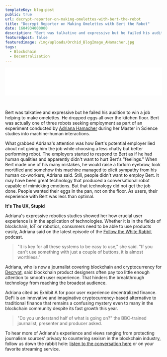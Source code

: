 ```yaml
---
templateKey: blog-post
public: true
url: decrypt-reporter-on-making-omelettes-with-bert-the-robot
title: "Decrypt Reporter on Making Omelettes with Bert the Robot"
date: 1604934000000
description: "Bert was talkative and expressive but he failed his audition to win a job helping to make omelettes. He dropped eggs all over the kitchen floor. Bert was actually one of three robots seeking employment as part of an experiment conducted by Adriana Hamacher during her Master in Science studies into machine-human interactions."
featuredpost: false
featuredimage: /img/uploads/Orchid_BlogImage_AHamacher.jpg
tags:
  - Blockchain
  - Decentralization
---
```

<iframe style="border: none" src="//html5-player.libsyn.com/embed/episode/id/16678088/height/90/theme/custom/thumbnail/yes/direction/backward/render-playlist/no/custom-color/040600/" height="90" width="100%" scrolling="no" allowfullscreen webkitallowfullscreen mozallowfullscreen oallowfullscreen msallowfullscreen></iframe>

&nbsp;

Bert was talkative and expressive but he failed his audition to win a job helping to make omelettes. He dropped eggs all over the kitchen floor. Bert was actually one of three robots seeking employment as part of an experiment conducted by [Adriana Hamacher](https://twitter.com/adrianahamacher?lang=en) during her Master in Science studies into machine-human interactions.

What grabbed Adriana's attention was how Bert's potential employer lied about not giving him the job while choosing a less chatty but better performing robot. The employers started to respond to Bert as if he had human qualities and apparently didn't want to hurt Bert's "feelings." When Bert made one of his many mistakes, he would raise a forlorn eyebrow, look mortified and somehow this machine managed to elicit sympathy from his human co-workers, Adriana said. Still, people didn't want to employ Bert. It may have been great technology that produced a conversational robot capable of mimicking emotions. But that technology did not get the job done. People wanted their eggs in the pan, not on the floor. As users, their experience with Bert was less than optimal.

**It's The UX, Stupid**

Adriana's expressive robotics studies showed her how crucial user experience is in the application of technologies. Whether it is in the fields of blockchain, IoT or robotics, consumers need to be able to use products easily, Adriana said on the latest episode of the [Follow the White Rabbit](https://www.orchid.com/podcast/episode-22-adriana-hamacher) podcast.

> "It is key for all these systems to be easy to use," she said. "If you can't use something with just a couple of buttons, it is almost worthless."

Adriana, who is now a journalist covering blockchain and cryptocurrency for [Decrypt](https://decrypt.co/), said blockchain product designers often pay too little enough attention to smooth user experience. That hinders the breakthrough technology from reaching the broadest audience.

Adriana cited as Exhibit A for poor user experience decentralized finance. DeFi is an innovative and imaginative cryptocurrency-based alternative to traditional finance that remains a confusing mystery even to many in the blockchain community despite its fast growth this year.

> "Do you understand half of what is going on?" the BBC-trained journalist, presenter and producer asked.

To hear more of Adriana's experience and views ranging from protecting journalism sources' privacy to countering sexism in the blockchain industry, follow us down the rabbit hole: [listen to the conversation here](https://www.orchid.com/podcast) or on your favorite streaming service.